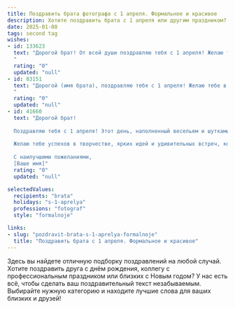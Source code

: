 ```yaml
---
title: Поздравить брата фотографа с 1 апреля. Формальное и красивое
description: Хотите поздравить брата с 1 апреля или другим праздником? Наш ИИ создаст незабываемое поздравление, а вы обязательно выделитесь среди других.  
date: 2025-01-08
tags: second tag
wishes:
- id: 133623
  text: "Дорогой брат! От всей души поздравляю тебя с 1 апреля! Желаю тебе в этот день, да и во все дни года, ярких и незабываемых кадров, вдохновения, творческих успехов и признания твоего таланта фотографа. Пусть твоя работа приносит тебе радость и удовлетворение, а каждый снимок станет настоящим произведением искусства. С праздником!
  "
  rating: "0"
  updated: "null"
- id: 83151
  text: "Дорогой (имя брата), поздравляю тебя с 1 апреля! Желаю тебе в этот день и во всех последующих творческих успехов в твоей прекрасной профессии фотографа, ярких и незабываемых кадров, вдохновения и признания твоих талантов. Пусть каждый снимок будет шедевром, а твоя работа приносит радость и удовлетворение. С праздником!
  "
  rating: "0"
  updated: "null"
- id: 41660
  text: "Дорогой брат!
  
  Поздравляю тебя с 1 апреля! Этот день, наполненный весельем и шутками, напоминает о важности легкости и радости в нашей жизни. Как фотограф, ты непрерывно запечатаешь моменты счастья, и пусть каждый новый день приносит тебе вдохновение для создания удивительных кадров.
  
  Желаю тебе успехов в творчестве, ярких идей и удивительных встреч, которые сделают твою жизнь ещё более насыщенной и интересной. Пусть каждый новый проект приносит удовлетворение и радость!
  
  С наилучшими пожеланиями,
  [Ваше имя]"
  rating: "0"
  updated: "null"

selectedValues:
  recipients: "brata"
  holidays: "s-1-aprelya"
  professions: "fotograf"
  style: "formalnoje"

links:
- slug: "pozdravit-brata-s-1-aprelya-formalnoje"
  title: "Поздравить брата с 1 апреля. Формальное и красивое"
---
```


Здесь вы найдете отличную подборку поздравлений на любой случай.
Хотите поздравить друга с днём рождения, коллегу с профессиональным праздником или близких с Новым годом? У нас есть всё, чтобы сделать ваш поздравительный текст незабываемым. Выбирайте нужную категорию и находите лучшие слова для ваших близких и друзей!
